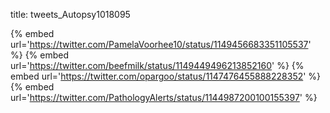 title: tweets_Autopsy1018095

{% embed url='https://twitter.com/PamelaVoorhee10/status/1149456683351105537' %}
{% embed url='https://twitter.com/beefmilk/status/1149449496213852160' %}
{% embed url='https://twitter.com/opargoo/status/1147476455888228352' %}
{% embed url='https://twitter.com/PathologyAlerts/status/1144987200100155397' %}
